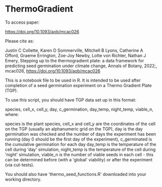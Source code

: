 # ThermoGradient
To access paper:

https://doi.org/10.1093/aob/mcac026

Please cite as:

Justin C Collette, Karen D Sommerville, Mitchell B Lyons, Catherine A Offord, Graeme Errington, Zoe-Joy Newby, Lotte von Richter, Nathan J Emery, Stepping up to the thermogradient plate: a data framework for predicting seed germination under climate change, Annals of Botany, 2022;, mcac026, https://doi.org/10.1093/aob/mcac026

This is a notebook file to be used in R. It is intended to be used after completion of a seed germination experiment on a Thermo Gradient Plate (TGP). 

To use this script, you should have TGP data set up in this format: 

species, cell_x, cell_y, day, c_germination, day_temp, night_temp, viable_n, where: 

species is the plant species, 
cell_x and cell_y are the coordinates of the cell on the TGP (usually an alphanumeric grid on the TGP),
day is the day germination was checked and the number of days the experiment has been running (day 0 should be the first day of the experiment),
c_germinated is the cumulative  germination for each day
day_temp is the temperature of the cell during 'day' simulation,
night_temp is the temperature of the cell during 'night' simulation,
viable_n is the number of viable seeds in each cell - this can be determined before (with a 'global' viability) or after the experiment (via cut-tests).

You should also have 'thermo_seed_functions.R' downloaded into your working directory. 
